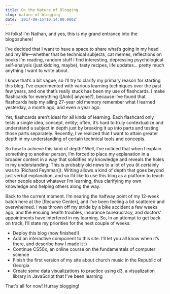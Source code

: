 ```yaml
---
title: On the Nature of Blogging
slug: nature-of-blogging
date: '2017-09-15T10:14:00.000Z'
---
```


Hi folks! I’m Nathan, and yes, this is my grand entrance into the blogosphere!

I’ve decided that I want to have a space to share what’s going in my head and my life—whether that be technical subjects, cat memes, reflections on books I’m reading, random stuff I find interesting, depressing psychological self-analysis (just kidding, maybe), tasty recipes, life updates... pretty much anything I want to write about.

I know that’s a bit vague, so I’ll try to clarify my primary reason for starting this blog. I’ve experimented with various learning techniques over the past few years, and one that’s really stuck has been my use of flashcards. I make flashcards for everything ([Anki] anyone?), because I’ve found that flashcards help my ailing 27-year old memory remember what I learned yesterday, a month ago, and even a year ago.

Yet, flashcards aren’t ideal for all kinds of learning. Each flashcard only tests a single idea, concept, entity; often, it’s hard to truly contextualize and understand a subject in depth just by breaking it up into parts and testing those parts separately. Recently, I’ve realized that I want to attain greater depth in my understanding of certain technical tools and concepts.

So how to achieve this kind of depth? Well, I’ve noticed that when I explain something to another person, I’m forced to place my explanation in a broader context in a way that solidifies my knowledge and reveals the holes in my understanding. This is probably old news to a lot of you (it certainly was to [Richard Feynman]). Writing allows a kind of depth that goes beyond just verbal explanation, and so I’d like to use this blog as a platform to teach other people about whatever I’m learning, thus clarifying my own knowledge and helping others along the way.

Back to the current moment. I’m nearing the halfway point of my 12-week batch here at the [Recurse Center], and I’ve been feeling a bit scattered and overwhelmed. I was thrown off my stride by a bike accident a few weeks ago, and the ensuing health troubles, insurance bureaucracy, and doctors’ appointments have interfered in my learning. So, In an attempt to get back on track, I’ll state my priorities for the next couple of weeks:

- Deploy this blog (now finished!)
- Add an interactive component to this site. I’ll let you all know when it’s there, and describe how I made it :)
- Continue CS50x, an online course on the fundamentals of computer science
- Finish the first version of my site about church music in the Republic of Georgia
- Create some data visualizations to practice using d3, a visualization library in JavaScript that I’ve been learning

That's all for now! Hurray blogging!
